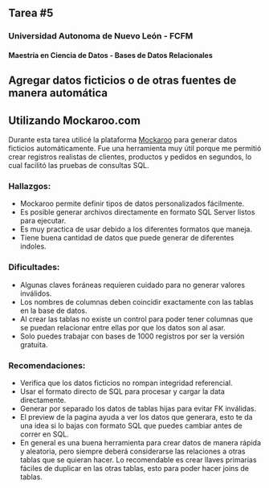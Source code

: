 ## Tarea #5
### Universidad Autonoma de Nuevo León - FCFM
#### Maestría en Ciencia de Datos - Bases de Datos Relacionales


## Agregar datos ficticios o de otras fuentes de manera automática

## Utilizando Mockaroo.com

Durante esta tarea utilicé la plataforma [Mockaroo](https://mockaroo.com/) para generar datos ficticios automáticamente. Fue una herramienta muy útil porque me permitió crear registros realistas de clientes, productos y pedidos en segundos, lo cual facilitó las pruebas de consultas SQL.

### Hallazgos:
- Mockaroo permite definir tipos de datos personalizados fácilmente.
- Es posible generar archivos directamente en formato SQL Server listos para ejecutar.
- Es muy practica de usar debido a los diferentes formatos que maneja.
- Tiene buena cantidad de datos que puede generar de diferentes indoles.

### Dificultades:
- Algunas claves foráneas requieren cuidado para no generar valores inválidos.
- Los nombres de columnas deben coincidir exactamente con las tablas en la base de datos.
- Al crear las tablas no existe un control para poder tener columnas que se puedan relacionar entre ellas por que los datos son al asar.
- Solo puedes trabajar con bases de 1000 registros por ser la versión gratuita.

### Recomendaciones:
- Verifica que los datos ficticios no rompan integridad referencial.
- Usar el formato directo de SQL para procesar y cargar la data directamente.
- Generar por separado los datos de tablas hijas para evitar FK inválidas.
- El preview de la pagina ayuda a ver los datos que generara, esto te da una idea si lo bajas con formato SQL que puedes cambiar antes de correr en SQL.
- En general es una buena herramienta para crear datos de manera rápida y aleatoria, pero siempre deberá considerarse las relaciones a otras tablas que se quieran hacer. Lo recomendable es crear llaves primarias fáciles de duplicar en las otras tablas, esto para poder hacer joins de tablas.
